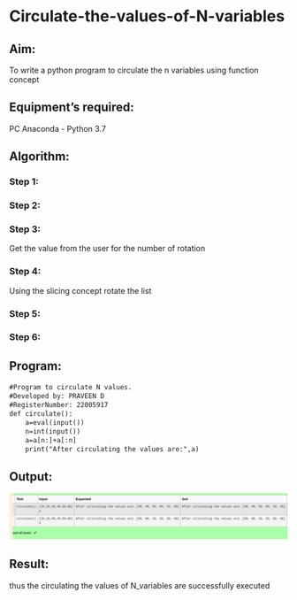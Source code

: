 # Circulate-the-values-of-N-variables
## Aim:
To write a python program to circulate the n variables using function concept
## Equipment’s required:
PC
Anaconda - Python 3.7
## Algorithm: 
### Step 1: 
### Step 2: 
### Step 3: 
Get the value from the user for the number of rotation
### Step 4: 
Using the slicing concept rotate the list

### Step 5: 
### Step 6: 
## Program:
```
#Program to circulate N values.
#Developed by: PRAVEEN D
#RegisterNumber: 22005917
def circulate():
    a=eval(input())
    n=int(input())
    a=a[n:]+a[:n]
    print("After circulating the values are:",a)
```    
## Output:
![output](output1.png)

## Result:
thus the circulating the values of N_variables are successfully executed
